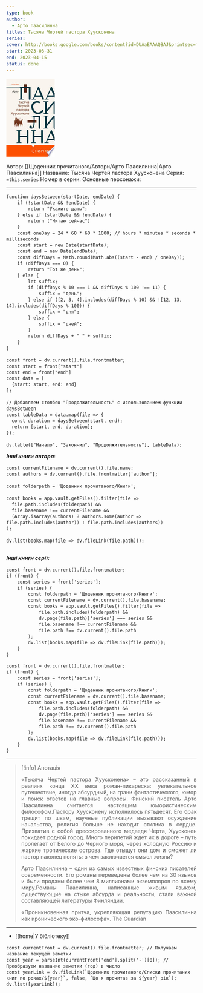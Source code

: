 ```yaml
---
type: book
author:
  - Арто Паасилинна
titles: Тысяча Чертей пастора Хуусконена
series:
cover: http://books.google.com/books/content?id=DUAaEAAAQBAJ&printsec=frontcover&img=1&zoom=1&edge=curl&source=gbs_api
start: 2023-03-31
end: 2023-04-15
status: done
---
```

![cover|150](media/cover!150-36.jpg)

Автор: [[Щоденник прочитаного/Автори/Арто Паасилинна|Арто Паасилинна]]
Название: Тысяча Чертей пастора Хуусконена
Серия:  `=this.series`
Номер в серии:
Основные персонажи:

---
```dataviewjs
function daysBetween(startDate, endDate) {
	if (!startDate && !endDate) { 
		return "Укажите даты"; 
	} else if (startDate && !endDate) {
		return ("Читаю сейчас")
	}
	const oneDay = 24 * 60 * 60 * 1000; // hours * minutes * seconds * milliseconds
	const start = new Date(startDate);
	const end = new Date(endDate);
	const diffDays = Math.round(Math.abs((start - end) / oneDay));
	if (diffDays === 0) {
		return "Тот же день";   
	} else {
		let suffix;     
	    if (diffDays % 10 === 1 && diffDays % 100 !== 11) {
		    suffix = "день";     
	    } else if ([2, 3, 4].includes(diffDays % 10) && ![12, 13, 14].includes(diffDays % 100)) {
			suffix = "дня";     
		} else {       
			suffix = "дней";     
		}          
		return diffDays + " " + suffix;   
	} 
}  

const front = dv.current().file.frontmatter;
const start = front["start"]
const end = front["end"]
const data = [
  {start: start, end: end}
];

// Добавляем столбец "Продолжительность" с использованием функции daysBetween
const tableData = data.map(file => {
  const duration = daysBetween(start, end);
  return [start, end, duration];
});

dv.table(["Начало", "Закончил", "Продолжительность"], tableData);
```
***Інші книги автора***:
```dataviewjs
const currentFilename = dv.current().file.name;
const authors = dv.current().file.frontmatter['author'];

const folderpath = 'Щоденник прочитаного/Книги';

const books = app.vault.getFiles().filter(file =>
  file.path.includes(folderpath) &&
  file.basename !== currentFilename &&
  (Array.isArray(authors) ? authors.some(author => file.path.includes(author)) : file.path.includes(authors))
);

dv.list(books.map(file => dv.fileLink(file.path)));


```
***Інші книги серії:***
```dataviewjs
const front = dv.current().file.frontmatter;
if (front) {
	const series = front['series'];
	if (series) {
		const folderpath = 'Щоденник прочитаного/Книги';
		const currentFilename = dv.current().file.basename;
		const books = app.vault.getFiles().filter(file =>  
			file.path.includes(folderpath) && 
			dv.page(file.path)['series'] === series && 
			file.basename !== currentFilename &&
			file.path !== dv.current().file.path 
		);
		dv.list(books.map(file => dv.fileLink(file.path)));
	}
}

```

```dataviewjs
const front = dv.current().file.frontmatter;
if (front) {
	const series = front['series'];
	if (series) {
		const folderpath = 'Щоденник прочитаного/Книги';
		const currentFilename = dv.current().file.basename;
		const books = app.vault.getFiles().filter(file =>  
			file.path.includes(folderpath) && 
			dv.page(file.path)['series'] === series && 
			file.basename !== currentFilename &&
			file.path !== dv.current().file.path 
		);
		dv.list(books.map(file => dv.fileLink(file.path)));
	}
}

```

---
>[!info] Анотація
><p align="justify">«Тысяча Чертей пастора Хуусконена» – это рассказанный в реалиях конца XX века роман-пикареска: увлекательное путешествие, иногда абсурдный, на грани фантастического, юмор и поиск ответов на главные вопросы. Финский писатель Арто Паасилинна считается настоящим юмористическим философом.Пастору Хуусконену исполнилось пятьдесят. Его брак трещит по швам, научные публикации вызывают осуждение начальства, религия больше не находит отклика в сердце. Прихватив с собой дрессированного медведя Черта, Хуусконен покидает родной город. Много перипетий ждет их в дороге – путь пролегает от Белого до Черного моря, через холодную Россию и жаркие тропические острова. Где отыщут они дом и сможет ли пастор наконец понять: в чем заключается смысл жизни?</p>
><p align="justify">Арто Паасилинна – один из самых известных финских писателей современности. Его романы переведены более чем на 30 языков и были проданы более чем 8 миллионами экземпляров по всему миру.Романы Паасилинна, написанные живым языком, существующие на стыке абсурда и реальности, стали важной составляющей литературы Финляндии.</p>
> <p align="justify">«Проникновенная притча, укрепляющая репутацию Паасилинна как иронического эко-философа». The Guardian</p>
___

- [[home|У бібліотеку]]
```dataviewjs
const currentFront = dv.current().file.frontmatter; // Получаем название текущей заметки
const year = parseInt(currentFront['end'].split('-')[0]); // Преобразуем название заметки (год) в число
const yearLink = dv.fileLink(`Щоденник прочитаного/Списки прочитаних книг по роках/${year}`, false, `Що я прочитав за ${year} рік`);
dv.list([yearLink]);
```